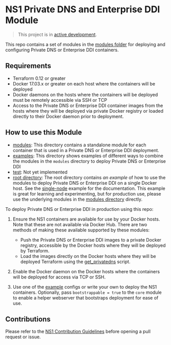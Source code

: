 # NS1 Private DNS and Enterprise DDI Module

> This project is in [active development](https://github.com/ns1/community/blob/master/project_status/ACTIVE_DEVELOPMENT.md).

This repo contains a set of modules in the [modules folder](./modules) for deploying and configuring Private DNS or Enterprise DDI containers.

## Requirements
* Terraform 0.12 or greater
* Docker 17.03.x or greater on each host where the containers will be deployed
* Docker daemons on the hosts where the containers will be deployed must be remotely accessible via SSH or TCP
* Access to the Private DNS or Enterprise DDI container images from the hosts where they will be deployed via private Docker registry or loaded directly to their Docker daemon prior to deployment.

## How to use this Module

* [modules](./modules): This directory contains a standalone module for each container that is used in a Private DNS or Enterprise DDI deployment.
* [examples](./examples): This directory shows examples of different ways to combine the modules in the `modules` directory to deploy Private DNS or Enterprise DDI
* [test](./test): Not yet implemented
* [root directory](.): The root directory contains *an example*  of how to use the modules to deploy Private DNS or Enterprise DDI on a single Docker host. See the [single-node](./single-node) example for the documentation.  This example is great for learning and experimenting, but for production use, please use the underlying modules in the [modules directory](./modules) directly.

To deploy Private DNS or Enterprise DDI in production using this repo:

1. Ensure the NS1 containers are available for use by your Docker hosts.  Note that these are not available via Docker Hub.  There are two methods of making these available supported by these modules:
    - Push the Private DNS or Enterprise DDI images to a private Docker registry, accessible by the Docker hosts where they will be deployed by Terraform.
    - Load the images directly on the Docker hosts where they will be deployed Terraform using the [get_privatedns](https://github.com/ns1/ns1-privatedns/tree/master/utils/get_privatedns) script.

2. Enable the Docker daemon on the Docker hosts where the containers will be deployed for access via TCP or SSH.

3. Use one of the [example](./examples) configs or write your own to deploy the NS1 containers.  Optionally, pass `bootstrappable = true` to the `core` module to enable a helper webserver that bootstraps deployment for ease of use.

## Contributions
Please refer to the [NS1 Contribution Guidelines](https://github.com/ns1/community) before opening a pull request or issue.
